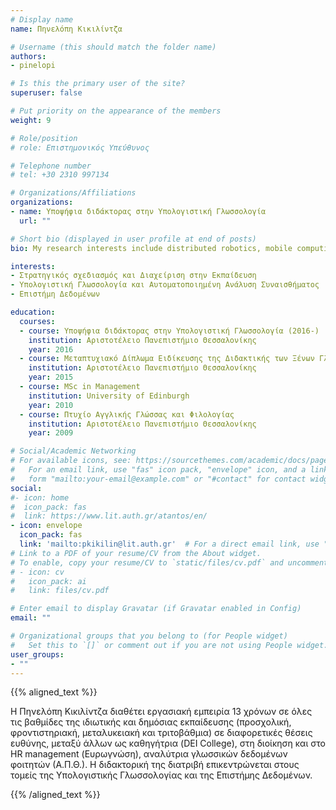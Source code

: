 ```yaml
---
# Display name
name: Πηνελόπη Κικιλίντζα

# Username (this should match the folder name)
authors:
- pinelopi

# Is this the primary user of the site?
superuser: false

# Put priority on the appearance of the members
weight: 9

# Role/position
# role: Επιστημονικός Υπεύθυνος

# Telephone number
# tel: +30 2310 997134

# Organizations/Affiliations
organizations:
- name: Υποψήφια διδάκτορας στην Υπολογιστική Γλωσσολογία
  url: ""

# Short bio (displayed in user profile at end of posts)
bio: My research interests include distributed robotics, mobile computing and programmable matter.

interests:
- Στρατηγικός σχεδιασμός και Διαχείριση στην Εκπαίδευση
- Υπολογιστική Γλωσσολογία και Αυτοματοποιημένη Ανάλυση Συναισθήματος
- Επιστήμη Δεδομένων 

education:
  courses:
  - course: Υποψήφια διδάκτορας στην Υπολογιστική Γλωσσολογία (2016-)
    institution: Αριστοτέλειο Πανεπιστήμιο Θεσσαλονίκης
    year: 2016
  - course: Μεταπτυχιακό Δίπλωμα Ειδίκευσης της Διδακτικής των Ξένων Γλωσσών και της Γλωσσικής Επικοινωνίας
    institution: Αριστοτέλειο Πανεπιστήμιο Θεσσαλονίκης
    year: 2015
  - course: MSc in Management
    institution: University of Edinburgh
    year: 2010
  - course: Πτυχίο Αγγλικής Γλώσσας και Φιλολογίας
    institution: Αριστοτέλειο Πανεπιστήμιο Θεσσαλονίκης
    year: 2009

# Social/Academic Networking
# For available icons, see: https://sourcethemes.com/academic/docs/page-builder/#icons
#   For an email link, use "fas" icon pack, "envelope" icon, and a link in the
#   form "mailto:your-email@example.com" or "#contact" for contact widget.
social:
#- icon: home
#  icon_pack: fas
#  link: https://www.lit.auth.gr/atantos/en/
- icon: envelope
  icon_pack: fas
  link: 'mailto:pkikilin@lit.auth.gr'  # For a direct email link, use "mailto:test@example.org".
# Link to a PDF of your resume/CV from the About widget.
# To enable, copy your resume/CV to `static/files/cv.pdf` and uncomment the lines below.
# - icon: cv
#   icon_pack: ai
#   link: files/cv.pdf

# Enter email to display Gravatar (if Gravatar enabled in Config)
email: ""

# Organizational groups that you belong to (for People widget)
#   Set this to `[]` or comment out if you are not using People widget.
user_groups:
- ""
---
```


{{% aligned_text %}}

Η Πηνελόπη Κικιλίντζα διαθέτει εργασιακή εμπειρία 13 χρόνων σε όλες τις βαθμίδες της ιδιωτικής και δημόσιας εκπαίδευσης (προσχολική, φροντιστηριακή, μεταλυκειακή και τριτοβάθμια) σε διαφορετικές θέσεις ευθύνης, μεταξύ άλλων ως καθηγήτρια (DEI College), στη διοίκηση και στο HR management (Ευρωγνώση), αναλύτρια γλωσσικών δεδομένων φοιτητών (Α.Π.Θ.). Η διδακτορική της διατριβή επικεντρώνεται στους τομείς της Υπολογιστικής Γλωσσολογίας και της Επιστήμης Δεδομένων. 


{{% /aligned_text %}}
